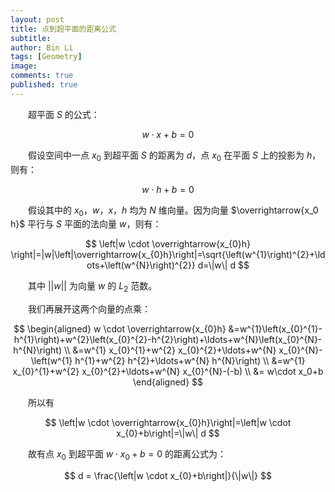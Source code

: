 ```yaml
---
layout: post
title: 点到超平面的距离公式
subtitle: 
author: Bin Li
tags: [Geometry]
image: 
comments: true
published: true
---
```



　　超平面 $S$ 的公式：

$$
w \cdot x+b=0
$$

　　假设空间中一点 $x_0$ 到超平面 $S$ 的距离为 $d$，点 $x_0$ 在平面 $S$ 上的投影为 $h$，则有：

$$
w \cdot h+b=0
$$

　　假设其中的 $x_0$，$w$，$x$，$h$ 均为 $N$ 维向量。因为向量 $\overrightarrow{x_0 h}$ 平行与 $S$ 平面的法向量 $w$，则有：

$$
\left|w \cdot \overrightarrow{x_{0}h} \right|=|w|\left|\overrightarrow{x_{0}h}\right|=\sqrt{\left(w^{1}\right)^{2}+\ldots+\left(w^{N}\right)^{2}} d=\|w\| d
$$

　　其中 $\vert\vert w\vert\vert$ 为向量 $w$ 的 $L_2$ 范数。

　　我们再展开这两个向量的点乘：



$$
\begin{aligned} w \cdot \overrightarrow{x_{0}h} &=w^{1}\left(x_{0}^{1}-h^{1}\right)+w^{2}\left(x_{0}^{2}-h^{2}\right)+\ldots+w^{N}\left(x_{0}^{N}-h^{N}\right) \\ &=w^{1} x_{0}^{1}+w^{2} x_{0}^{2}+\ldots+w^{N} x_{0}^{N}-\left(w^{1} h^{1}+w^{2} h^{2}+\ldots+w^{N} h^{N}\right) \\ &=w^{1} x_{0}^{1}+w^{2} x_{0}^{2}+\ldots+w^{N} x_{0}^{N}-(-b) \\
&= w\cdot x_0+b
\end{aligned}
$$

　　所以有

$$
\left|w \cdot \overrightarrow{x_{0}h}\right|=\left|w \cdot x_{0}+b\right|=\|w\| d
$$

　　故有点 $x_0$ 到超平面 $w \cdot x_{0}+b = 0$ 的距离公式为：

$$
d = \frac{\left|w \cdot x_{0}+b\right|}{\|w\|}
$$

